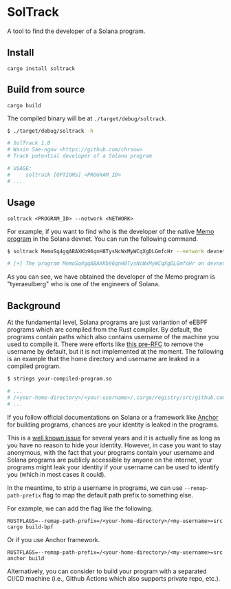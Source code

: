 # SolTrack

A tool to find the developer of a Solana program.

## Install
```
cargo install soltrack
```

## Build from source
```
cargo build
```
The compiled binary will be at `./target/debug/soltrack`.

```bash
$ ./target/debug/soltrack -h

# SolTrack 1.0
# Wasin Sae-ngow <https://github.com/chrsow>
# Track potential developer of a Solana program

# USAGE:
#     soltrack [OPTIONS] <PROGRAM_ID>
# ...
```

## Usage
```
soltrack <PROGRAM_ID> --network <NETWORK>
```

For example, if you want to find who is the developer of the native [Memo program](https://spl.solana.com/memo) in the Solana devnet. You can run the following command.

```bash
$ soltrack MemoSq4gqABAXKb96qnH8TysNcWxMyWCqXgDLGmfcHr --network devnet

# [+] The program MemoSq4gqABAXKb96qnH8TysNcWxMyWCqXgDLGmfcHr on devnet is deployed by: tyeraeulberg
```
As you can see, we have obtained the developer of the Memo program is "tyeraeulberg" who is one of the engineers of Solana.

## Background

At the fundamental level, Solana programs are just variantion of eEBPF programs which are compiled from the Rust compiler. By default, the programs contain paths which also contains username of the machine you used to compile it. There were efforts like [this pre-RFC](https://github.com/rust-lang/rfcs/pull/3127) to remove the username by default, but it is not implemented at the moment. The following is an example that the home directory and username are leaked in a compiled program.

```bash
$ strings your-compiled-program.so

# ...
# /<your-home-directory>/<your-username>/.cargo/registry/src/github.com-1ecc6299db9ec823/solana-program-1.7.11/src/account_info.rs
# ...
```

If you follow official documentations on Solana or a framework like [Anchor](https://github.com/project-serum/anchor) for building programs, chances are your identity is leaked in the programs.

This is a [well known issue](https://www.bleepingcomputer.com/news/security/most-loved-programming-language-rust-sparks-privacy-concerns/) for several years and it is actually fine as long as you have no reason to hide your identity. However, in case you want to stay anonymous, with the fact that your programs contain your username and Solana programs are publicly accessible by anyone on the internet, your programs might leak your identity if your username can be used to identify you (which in most cases it could).

In the meantime, to strip a username in programs, we can use `--remap-path-prefix` flag to map the default path prefix to something else.

For example, we can add the flag like the following.
```
RUSTFLAGS=--remap-path-prefix=/<your-home-directory>/<my-username>=src cargo build-bpf
```

Or if you use Anchor framework.
```
RUSTFLAGS=--remap-path-prefix=/<your-home-directory>/<my-username>=src anchor build
```

Alternatively, you can consider to build your program with a separated CI/CD machine (i.e., Github Actions which also supports private repo, etc.).